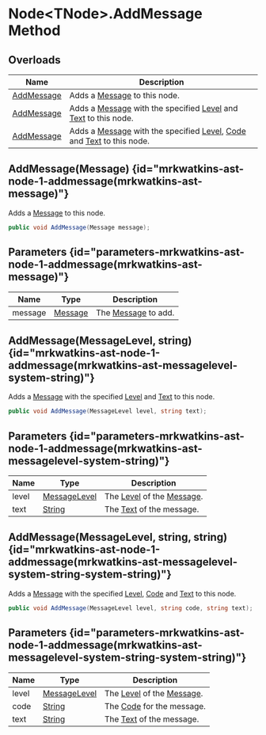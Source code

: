 # Node&lt;TNode&gt;.AddMessage Method
## Overloads

| Name | Description |
| ---- | ----------- |
| [AddMessage](MrKWatkins.Ast.Node-1.AddMessage.md#mrkwatkins-ast-node-1-addmessage(mrkwatkins-ast-message)) | Adds a [Message](MrKWatkins.Ast.Message.md) to this node. |
| [AddMessage](MrKWatkins.Ast.Node-1.AddMessage.md#mrkwatkins-ast-node-1-addmessage(mrkwatkins-ast-messagelevel-system-string)) | Adds a [Message](MrKWatkins.Ast.Message.md) with the specified [Level](MrKWatkins.Ast.Message.Level.md) and [Text](MrKWatkins.Ast.Message.Text.md) to this node. |
| [AddMessage](MrKWatkins.Ast.Node-1.AddMessage.md#mrkwatkins-ast-node-1-addmessage(mrkwatkins-ast-messagelevel-system-string-system-string)) | Adds a [Message](MrKWatkins.Ast.Message.md) with the specified [Level](MrKWatkins.Ast.Message.Level.md), [Code](MrKWatkins.Ast.Message.Code.md) and [Text](MrKWatkins.Ast.Message.Text.md) to this node. |

## AddMessage(Message) {id="mrkwatkins-ast-node-1-addmessage(mrkwatkins-ast-message)"}

Adds a [Message](MrKWatkins.Ast.Message.md) to this node.

```c#
public void AddMessage(Message message);
```

## Parameters {id="parameters-mrkwatkins-ast-node-1-addmessage(mrkwatkins-ast-message)"}

| Name | Type | Description |
| ---- | ---- | ----------- |
| message | [Message](MrKWatkins.Ast.Message.md) | The [Message](MrKWatkins.Ast.Message.md) to add. |

## AddMessage(MessageLevel, string) {id="mrkwatkins-ast-node-1-addmessage(mrkwatkins-ast-messagelevel-system-string)"}

Adds a [Message](MrKWatkins.Ast.Message.md) with the specified [Level](MrKWatkins.Ast.Message.Level.md) and [Text](MrKWatkins.Ast.Message.Text.md) to this node.

```c#
public void AddMessage(MessageLevel level, string text);
```

## Parameters {id="parameters-mrkwatkins-ast-node-1-addmessage(mrkwatkins-ast-messagelevel-system-string)"}

| Name | Type | Description |
| ---- | ---- | ----------- |
| level | [MessageLevel](MrKWatkins.Ast.MessageLevel.md) | The [Level](MrKWatkins.Ast.Message.Level.md) of the [Message](MrKWatkins.Ast.Message.md). |
| text | [String](https://learn.microsoft.com/en-gb/dotnet/api/System.String) | The [Text](MrKWatkins.Ast.Message.Text.md) of the message. |

## AddMessage(MessageLevel, string, string) {id="mrkwatkins-ast-node-1-addmessage(mrkwatkins-ast-messagelevel-system-string-system-string)"}

Adds a [Message](MrKWatkins.Ast.Message.md) with the specified [Level](MrKWatkins.Ast.Message.Level.md), [Code](MrKWatkins.Ast.Message.Code.md) and [Text](MrKWatkins.Ast.Message.Text.md) to this node.

```c#
public void AddMessage(MessageLevel level, string code, string text);
```

## Parameters {id="parameters-mrkwatkins-ast-node-1-addmessage(mrkwatkins-ast-messagelevel-system-string-system-string)"}

| Name | Type | Description |
| ---- | ---- | ----------- |
| level | [MessageLevel](MrKWatkins.Ast.MessageLevel.md) | The [Level](MrKWatkins.Ast.Message.Level.md) of the [Message](MrKWatkins.Ast.Message.md). |
| code | [String](https://learn.microsoft.com/en-gb/dotnet/api/System.String) | The [Code](MrKWatkins.Ast.Message.Code.md) for the message. |
| text | [String](https://learn.microsoft.com/en-gb/dotnet/api/System.String) | The [Text](MrKWatkins.Ast.Message.Text.md) of the message. |

